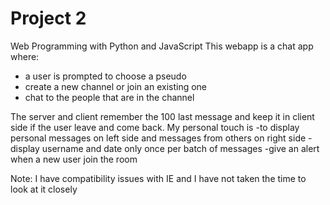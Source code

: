 # Project 2

Web Programming with Python and JavaScript
This webapp is a chat app where:
- a user is prompted to choose a pseudo
- create a new channel or join an existing one
- chat to the people that are in the channel

The server and client remember the 100 last message and keep it in client side if the user leave and come back.
My personal touch is
-to display personal messages on left side and messages from others on right side
-display username and date only once per batch of messages
-give an alert when a new user join the room


Note:
I have compatibility issues with IE and I have not taken the time to look at it closely
